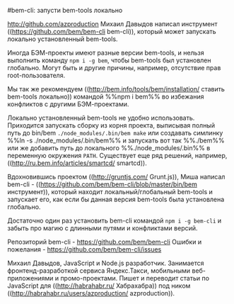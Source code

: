 #bem-cli: запусти bem-tools локально

http://github.com/azproduction Михаил Давыдов написал инструмент ((https://github.com/bem/bem-cli bem-cli)), 
который может запускать локально установленный bem-tools.

Иногда БЭМ-проекты имеют разные версии bem-tools, и нельзя выполнить команду `npm i -g bem`, чтобы bem-tools 
был установлен глобально. Могут быть и другие причины, например, отсутствие прав root-пользователя.

Мы так же рекомендуем ((http://bem.info/tools/bem/installation/ ставить bem-tools локально)) командой
%%npm i bem%% во избежания конфликтов с другими БЭМ-проектами.

Локально установленный bem-tools не удобно использовать. Приходится запускать сборку из корня проекта, 
выписывая полный путь до bin/bem `./node_modules/.bin/bem make` или создавать симлинку 
%%ln -s ./node_modules/.bin/bem%% и запускать вот так %%./bem%% или же добавить путь до локального 
%%./node_modules/.bin%% в переменную окружения `PATH`. Существует еще ряд решений, например, 
((http://ru.bem.info/articles/smartcd/ smartcd)).

Вдохновившись проектом ((http://gruntjs.com/ Grunt.js)), Миша написал bem-cli - 
((https://github.com/bem/bem-cli/blob/master/bin/bem инструмент)), который находит локальный/глобальный 
bem-tools и запускает его, как если бы данная версия bem-tools была установлена глобально. 

Достаточно один раз установить bem-cli командой `npm i -g bem-cli` и забыть про магию с длинными 
путями и конфликтами версий.

Репозиторий bem-cli - https://github.com/bem/bem-cli
Ошибки и пожелания - https://github.com/bem/bem-cli/issues

Михаил Давыдов, JavaScript и Node.js разработчик. Занимается фронтенд-разработкой cервиса Яндекс.Такси, 
мобильными веб-приложениями и промо-проектами. Пишет и переводит статьи по JavaScript 
для ((http://habrahabr.ru/ Хабрахабра)) под ником ((http://habrahabr.ru/users/azproduction/ azproduction)).

